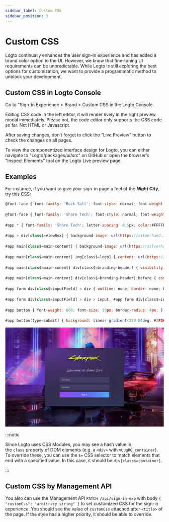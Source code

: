 ```yaml
---
sidebar_label: Custom CSS
sidebar_position: 3
---
```


# Custom CSS

Logto continually enhances the user sign-in experience and has added a brand color option to the UI. However, we know that fine-tuning UI requirements can be unpredictable. While Logto is still exploring the best options for customization, we want to provide a programmatic method to unblock your development.



## Custom CSS in Logto Console

Go to "Sign-in Experience > Brand > Custom CSS in the Logto Console.

Editing CSS code in the left editor, it will render lively in the right preview modal immediately. Please not, the code editor only supports the CSS code so far. Not HTML or Javascript. 

After saving changes, don’t forget to click the “Live Preview” button to check the changes on all pages.

To view the componentized interface design for Logto, you can either navigate to "Logto/packages/ui/src" on GitHub or open the browser’s "Inspect Elements" tool on the Logto Live preview page.

## Examples

For instance, if you want to give your sign-in page a feel of the ***Night City***, try this CSS:

```jsx
@font-face { font-family: 'Rock Salt'; font-style: normal; font-weight: 400; font-display: swap; src: url(https://fonts.gstatic.com/s/rocksalt/v18/MwQ0bhv11fWD6QsAVOZrt0M6p7NGrQ.woff2) format('woff2'); unicode-range: U+0000-00FF, U+0131, U+0152-0153, U+02BB-02BC, U+02C6, U+02DA, U+02DC, U+2000-206F, U+2074, U+20AC, U+2122, U+2191, U+2193, U+2212, U+2215, U+FEFF, U+FFFD; }

@font-face { font-family: 'Share Tech'; font-style: normal; font-weight: 400; font-display: swap; src: url(https://fonts.gstatic.com/s/sharetech/v17/7cHtv4Uyi5K0OeZ7bohU8H0JmBUhfrE.woff2) format('woff2'); unicode-range: U+0000-00FF, U+0131, U+0152-0153, U+02BB-02BC, U+02C6, U+02DA, U+02DC, U+2000-206F, U+2074, U+20AC, U+2122, U+2191, U+2193, U+2212, U+2215, U+FEFF, U+FFFD; }

#app * { font-family: 'Share Tech'; letter-spacing: 0.5px; color:#FFFFFF;}

#app > div[class$=viewBox] { background-image: url(https://silverhand.io/assets/v-in-nc.jpg); background-size: cover; }

#app main[class$=main-content] { background-image: url(https://silverhand.io/assets/gentle-universe.png); background-size: cover; opacity: 0.98; min-height: initial; padding: 24px; padding-bottom: 72px; border-radius: 12px; }

#app main[class$=main-content] img[class$=logo] { content: url(https://silverhand.io/assets/cyberpunk-2077.png); margin: -20px 0 -12px; height: 160px; }

#app main[class$=main-conent] div[class$=branding-header] { visibility: hidden; height: 60px; }

#app main[class$=main-content] div[class$=branding-header]:before { content: 'Welcome to Night City'; visibility: visible; display: block; font-family: 'Rock Salt'; font-style: italic; line-height: 60px; font-size: 20px; color: rgba(245,250,255,0.6); padding: 0 20px; }

#app form div[class$=inputField] > div { outline: none; border: none; border-radius: 4px; }

#app form div[class$=inputField] > div > input, #app form div[class$=inputField] div[class$=countryCodeSelector] { background: initial; background-color: #504976; font-family: 'Share Tech'; letter-spacing: 0.5px; font-size: 16px; font-weight: 600; }

#app button { font-weight: 600; font-size: 16px; border-radius: 4px; }

#app button[type=submit] { background: linear-gradient(270.84deg, #2FD6FB -24.55%, #6369FC 44.33%, #A741EB 119.2%), #5D34F2; }
```
![SIE Custom CSS example](./assets/sie-custom-css-example.jpeg)

:::notic

Since Logto uses CSS Modules, you may see a hash value in the `class` property of DOM elements (e.g. a `<div>` with `vUugRG_container`). To override these, you can use the `$=` CSS selector to match elements that end with a specified value. In this case, it should be `div[class$=container]`.

:::

## Custom CSS by Management API

You also can use the Management API `PATCH /api/sign-in-exp` with body `{ "customCss": "arbitrary string" }` to set customized CSS for the sign-in experience. You should see the value of `customCss` attached after `<title>` of the page. If the style has a higher priority, it should be able to override.
